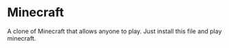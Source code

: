 # Minecraft
A clone of Minecraft that allows anyone to play. Just install this file and play minecraft.
